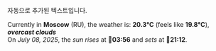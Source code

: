 
자동으로 추가된 텍스트입니다.

<!--START_SECTION:weather:moscow-->
Currently in **Moscow** (RU), the weather is: **20.3°C** (feels like **19.8°C**), ***overcast clouds***<br/>
On *July 08, 2025*, the *sun rises* at 🌅**03:56** and *sets* at 🌇**21:12**.
<!--END_SECTION:weather-->
